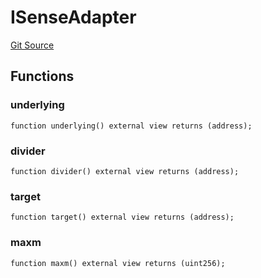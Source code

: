 # ISenseAdapter
[Git Source](https://github.com/Swivel-Finance/illuminate/blob/ddf95dfbaf2df4d82b6652aff5c2effb5fee45f4/src/interfaces/ISenseAdapter.sol)


## Functions
### underlying


```solidity
function underlying() external view returns (address);
```

### divider


```solidity
function divider() external view returns (address);
```

### target


```solidity
function target() external view returns (address);
```

### maxm


```solidity
function maxm() external view returns (uint256);
```

